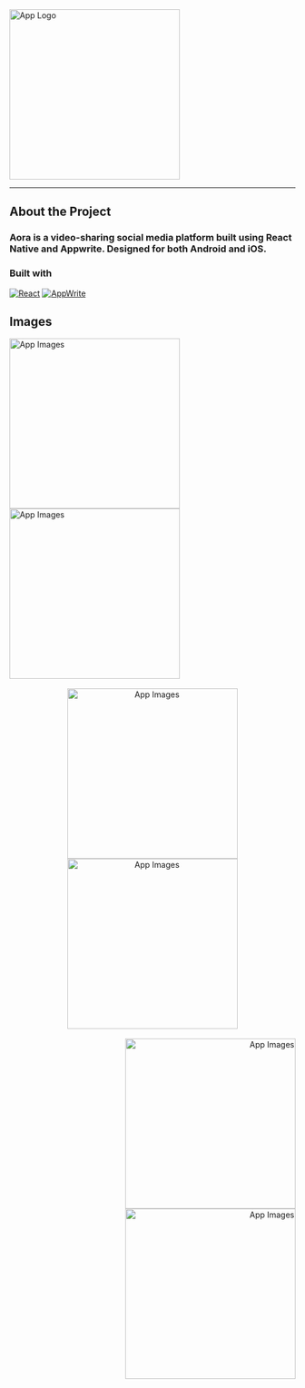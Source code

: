 <img align="center" width=300 src="https://raw.githubusercontent.com/Sandip-Basak/Aora/main/Aora/assets/images/logo.png" alt="App Logo">
<hr>

## About the Project

<h3>
 Aora is a video-sharing social media platform built using React Native and Appwrite. Designed for both Android and iOS.

 ### Built with

[![React][ReactNative]][React-url]
[![AppWrite][Appwrite]][Appwrite-url]


</h3>

## Images

<div align="left">
<img width=300 src="https://raw.githubusercontent.com/Sandip-Basak/Aora/main/readme_images/Screenshot_20240829_085433_Aora.jpg" alt="App Images">
<img width=300 src="https://raw.githubusercontent.com/Sandip-Basak/Aora/main/readme_images/Screenshot_20240829_085405_Aora.jpg" alt="App Images">
</div>
<br>
<div align="center">
<img width=300 src="https://raw.githubusercontent.com/Sandip-Basak/Aora/main/readme_images/Screenshot_20240829_085441_Aora.jpg" alt="App Images">
<img width=300 src="https://raw.githubusercontent.com/Sandip-Basak/Aora/main/readme_images/Screenshot_20240829_085416_Aora.jpg" alt="App Images">
</div>
<br>
<div align='right'>
<img width=300 src="https://raw.githubusercontent.com/Sandip-Basak/Aora/main/readme_images/Screenshot_20240829_085448_Aora.jpg" alt="App Images">
 
<img width=300 src="https://raw.githubusercontent.com/Sandip-Basak/Aora/main/readme_images/Screenshot_20240829_085513_Aora.jpg" alt="App Images">
</div>

<!-- MARKDOWN LINKS & IMAGES -->
[ReactNative]: https://img.shields.io/badge/React-20232A?style=for-the-badge&logo=react&logoColor=61DAFB
[React-url]: https://reactnative.dev/
[Appwrite]: https://img.shields.io/badge/Appwrite-red?style=for-the-badge&color=red
[Appwrite-url]: https://appwrite.io/
